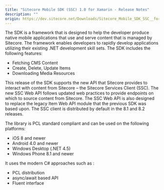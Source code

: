 ```yaml
---
title: "Sitecore Mobile SDK (SSC) 1.0 for Xamarin - Release Notes"
description: ""
origin: https://dev.sitecore.net/Downloads/Sitecore_Mobile_SDK_SSC__for_Xamarin/10/Sitecore_Mobile_SDK_SSC_10_for_Xamarin/Release_Notes
---
```


The SDK is a framework that is designed to help the developer produce native mobile applications that use and serve content that is managed by Sitecore. The framework enables developers to rapidly develop applications utilizing their existing .NET development skill sets. The SDK includes the following features:

-   Fetching CMS Content
-   Create, Delete, Update Items
-   Downloading Media Resources

This release of the SDK supports the new API that Sitecore provides to interact with content from Sitecore – the Sitecore Services Client (SSC). The new SSC Web API follows updated web practices to provide endpoints on which to source content from Sitecore. The SSC Web API is also designed to replace the legacy Item Web API module that the previous SDK was based upon. The SSC client is distributed by default in the 8.1 and 8.2 releases.

The library is PCL standard compliant and can be used on the following platforms:

-   iOS 8 and newer
-   Android 4.0 and newer
-   Windows Desktop (.NET 4.5)
-   Windows Phone 8.1 and newer

It uses the modern C# approaches such as :

-   PCL distribution
-   async/await based API
-   Fluent interface